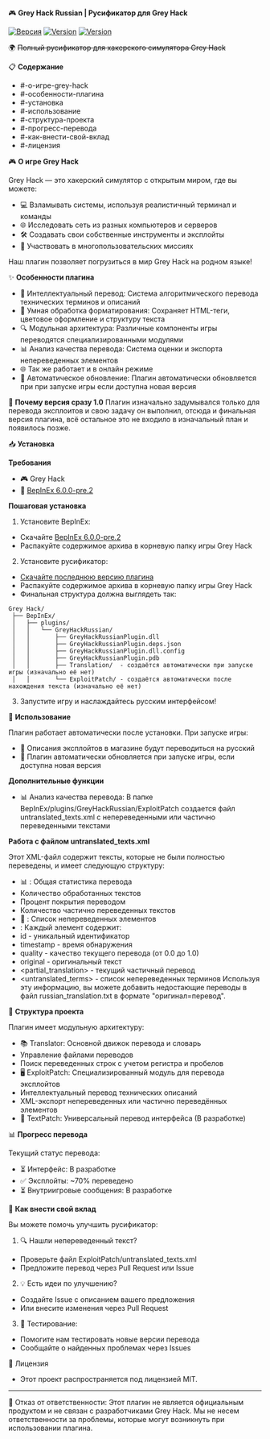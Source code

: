 🎮 **Grey Hack Russian | Русификатор для Grey Hack**

 [![Версия](https://img.shields.io/github/v/release/Tzigan/Grey_Hack_rus?label=%D0%92%D0%B5%D1%80%D1%81%D0%B8%D1%8F)](https://github.com/Tzigan/Grey_Hack_rus/releases/latest) [![Version](https://img.shields.io/badge/BepInEx-6.0.0--pre.2-green)](https://github.com/BepInEx/BepInEx/releases/tag/v6.0.0-pre.2) [![Version](https://img.shields.io/badge/Grey%20Hack-0.9.5-5c7cfa)](https://store.steampowered.com/app/605230/Grey_Hack/)
 
 🌍 ~~Полный русификатор для хакерского симулятора Grey Hack~~

📋 **Содержание**

- #-о-игре-grey-hack
- #-особенности-плагина
- #-установка
- #-использование
- #-структура-проекта
- #-прогресс-перевода
- #-как-внести-свой-вклад
- #-лицензия

🎮 **О игре Grey Hack**

Grey Hack — это хакерский симулятор с открытым миром, где вы можете:
- 💻 Взламывать системы, используя реалистичный терминал и команды
- 🌐 Исследовать сеть из разных компьютеров и серверов
- 🛠 Создавать свои собственные инструменты и эксплойты
- 🤝 Участвовать в многопользовательских миссиях

Наш плагин позволяет погрузиться в мир Grey Hack на родном языке!

✨ **Особенности плагина**
- 📝 Интеллектуальный перевод: Система алгоритмического перевода технических терминов и описаний
- 🧠 Умная обработка форматирования: Сохраняет HTML-теги, цветовое оформление и структуру текста
- 🔍 Модульная архитектура: Различные компоненты игры переводятся специализированными модулями
- 📊 Анализ качества перевода: Система оценки и экспорта непереведенных элементов
- 🌐 Так же работает и в онлайн режиме
- 🔄 Автоматическое обновление: Плагин автоматически обновляется при при запуске игры если доступна новая версия

📌 **Почему версия сразу 1.0**
Плагин изначально задумывался только для перевода эксплоитов и свою задачу он выполнил, отсюда и финальная версия плагина, всё остальное это не входило в изначальный план и появилось позже.

📥 **Установка**

**Требования**
- 🎮 Grey Hack
- 🔌 [BepInEx 6.0.0-pre.2](https://github.com/BepInEx/BepInEx/releases/tag/v6.0.0-pre.2)

**Пошаговая установка**
1. Установите BepInEx:
- Скачайте [BepInEx 6.0.0-pre.2](https://github.com/BepInEx/BepInEx/releases/tag/v6.0.0-pre.2)
- Распакуйте содержимое архива в корневую папку игры Grey Hack
2. Установите русификатор:
- [Скачайте последнюю версию плагина](https://github.com/Tzigan/Grey_Hack_rus/releases)
- Распакуйте содержимое архива в корневую папку игры Grey Hack
- Финальная структура должна выглядеть так:
```
Grey Hack/
 ├── BepInEx/
 │   ├── plugins/
 │   │   └── GreyHackRussian/
 │   │       ├── GreyHackRussianPlugin.dll
 │   │       ├── GreyHackRussianPlugin.deps.json
 │   │       ├── GreyHackRussianPlugin.dll.config
 │   │       ├── GreyHackRussianPlugin.pdb
 │   │       ├── Translation/  - создаётся автоматически при запуске игры (изначально её нет)
 │   │       └── ExploitPatch/ - создаётся автоматически после нахождения текста (изначально её нет)
```
 3. Запустите игру и наслаждайтесь русским интерфейсом!
  
🚀 **Использование**

Плагин работает автоматически после установки.
При запуске игры:

- 🔄 Описания эксплойтов в магазине будут переводиться на русский
- 🔄 Плагин автоматически обновляется при запуске игры, если доступна новая версия

**Дополнительные функции**
- 📊 Анализ качества перевода: В папке BepInEx/plugins/GreyHackRussian/ExploitPatch создается файл untranslated_texts.xml с непереведенными или частично переведенными текстами

**Работа с файлом untranslated_texts.xml**

Этот XML-файл содержит тексты, которые не были полностью переведены, и имеет следующую структуру:
- 📊 <statistics>: Общая статистика перевода
- Количество обработанных текстов
- Процент покрытия переводом
- Количество частично переведенных текстов
- 📝 <items>: Список непереведенных элементов
- <item>: Каждый элемент содержит:
- id - уникальный идентификатор
- timestamp - время обнаружения
- quality - качество текущего перевода (от 0.0 до 1.0)
- original - оригинальный текст
- <partial_translation> - текущий частичный перевод
- <untranslated_terms> - список непереведенных терминов
Используя эту информацию, вы можете добавить недостающие переводы в файл russian_translation.txt в формате "оригинал=перевод".

🧩 **Структура проекта**

Плагин имеет модульную архитектуру:
- 📚 Translator: Основной движок перевода и словарь
- Управление файлами переводов
- Поиск переведенных строк с учетом регистра и пробелов
- 🖥 ExploitPatch: Специализированный модуль для перевода эксплойтов
- Интеллектуальный перевод технических описаний
- XML-экспорт непереведенных или частично переведённых элементов
- 📱 TextPatch: Универсальный перевод интерфейса (В разработке)

📊 **Прогресс перевода**

Текущий статус перевода:
- ⏳ Интерфейс: В разработке
- ✅ Эксплойты: ~70% переведено
- ⏳ Внутриигровые сообщения: В разработке

🤝 **Как внести свой вклад**

Вы можете помочь улучшить русификатор:
1. 🔍 Нашли непереведенный текст?
- Проверьте файл ExploitPatch/untranslated_texts.xml
- Предложите перевод через Pull Request или Issue
2. 💡 Есть идеи по улучшению?
- Создайте Issue с описанием вашего предложения
- Или внесите изменения через Pull Request
3. 🧪 Тестирование:
- Помогите нам тестировать новые версии перевода
- Сообщайте о найденных проблемах через Issues

📄 Лицензия
- Этот проект распространяется под лицензией MIT.
---
📣 Отказ от ответственности: Этот плагин не является официальным продуктом и не связан с разработчиками Grey Hack. Мы не несем ответственности за проблемы, которые могут возникнуть при использовании плагина.
